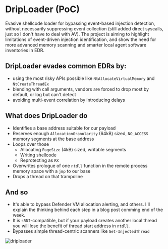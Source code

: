 # DripLoader (PoC)
Evasive shellcode loader for bypassing event-based injection detection, without necessarily suppressing event collection (still added direct syscalls, just so I don't have to deal with AV). The project is aiming to highlight limitations of event-driven injection identification, and show the need for more advanced memory scanning and smarter local agent software inventories in EDR.

## DripLoader evades common EDRs by:
- using the most risky APIs possible like `NtAllocateVirtualMemory` and `NtCreateThreadEx`
- blending with call arguments, vendors are forced to drop most by default, or log but can't detect
- avoiding multi-event correlation by introducing delays 

## What does DripLoader do
- Identifies a base address suitable for our payload
- Reserves enough `AllocationGranularity` (64kB) sized, `NO_ACCESS` memory segments at the base address
- Loops over those
    - Allocating `PageSize` (4kB) sized, writable segments
    - Writing shellcode
    - Reprotecting as `RX`
- Overwrites prologue of one `ntdll` function in the remote process memory space with a `jmp` to our base
- Drops a thread on that trampoline 

## And so
- It's able to bypass Defender VM allocation alerting, and others. I'll explain the thinking behind each step in a blog post comming end of the week.
- It is `sRDI`-compatible, but if your payload creates another local thread you will lose the benefit of thread start address in `ntdll`.
- Bypasses simple thread-centric scanners like `Get-InjectedThread` 

![driploader](https://user-images.githubusercontent.com/32537788/116470458-bc5f4e00-a873-11eb-9fca-42e277f6a3eb.png)
